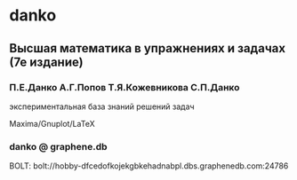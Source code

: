 # danko
## Высшая математика в упражнениях и задачах (7е издание)
### П.Е.Данко А.Г.Попов Т.Я.Кожевникова С.П.Данко

экспериментальная база знаний решений задач

Maxima/Gnuplot/LaTeX

### danko @ graphene.db

BOLT: bolt://hobby-dfcedofkojekgbkehadnabpl.dbs.graphenedb.com:24786
